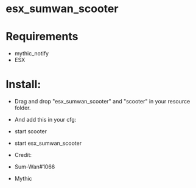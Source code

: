 # esx_sumwan_scooter


# Requirements

* mythic_notify
* ESX


# Install:

* Drag and drop "esx_sumwan_scooter" and "scooter" in your resource folder.

* And add this in your cfg:

* start scooter
* start esx_sumwan_scooter


* Credit:

* Sum-Wan#1066

* Mythic
